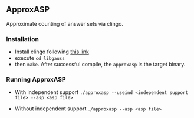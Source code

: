 ## ApproxASP
Approximate counting of answer sets via clingo. 

### Installation
- Install clingo following [this link](https://github.com/meelgroup/ApproxASP2/blob/master/INSTALL.md)
- execute `cd libgauss`
- then `make`. After successful compile, the `approxasp` is the target binary.

### Running ApproxASP
- With independent support
`./approxasp --useind <independent support file> --asp <asp file>`

- Without independent support
`./approxasp --asp <asp file>`